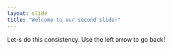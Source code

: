 ```yaml
---
layout: slide
title: "Welcome to our second slide!"
---
```

Let-s do this consistency. 
Use the left arrow to go back!
